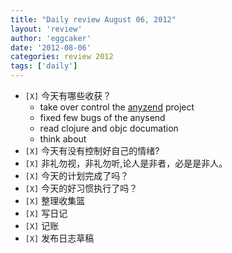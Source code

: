 ```yaml
---
title: "Daily review August 06, 2012" 
layout: 'review'
author: 'eggcaker'
date: '2012-08-06'
categories: review 2012
tags: ['daily']
---
```



  * `[X]` 今天有哪些收获？ 
    * take over control the [anyzend](https://play.google.com/store/apps/details?id=adylitica.android.anysend&feature=search_result&hl=en) project 
    * fixed few bugs of the anysend 
    * read clojure and objc documation 
    * think about 
  * `[X]` 今天有没有控制好自己的情绪? 
  * `[X]` 非礼勿视，非礼勿听,论人是非者，必是是非人。 
  * `[X]` 今天的计划完成了吗？ 
  * `[X]` 今天的好习惯执行了吗？ 
  * `[X]` 整理收集篮 
  * `[X]` 写日记 
  * `[X]` 记账 
  * `[X]` 发布日志草稿 

